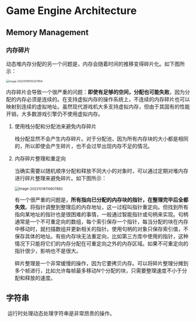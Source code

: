 # Game Engine Architecture

## Memory Management

### 内存碎片

​	动态堆内存分配的另一个问题是，内存会随着时间的推移变得碎片化。如下图所示：

<img src="C:\Users\Clan\OneDrive\桌面\study\研二\day by day\pictures\image-20221018105327854.png" alt="image-20221018105327854" style="zoom:50%;" />

内存碎片会导致一个很严重的问题：**即使有足够的空间，分配也可能失败**，因为分配的内存必须是连续的。在支持虚拟内存的操作系统上，不连续的内存碎片也可以映射到连续的虚拟地址。虽然现代游戏机大多支持虚拟内存，但由于其固有的性能开销，大多数游戏引擎仍不使用虚拟内存。

1. 使用栈分配和分配池来避免内存碎片

   栈分配显然不会产生内存碎片。对于分配池，因为所有内存块的大小都是相同的，所以即使会产生碎片，也不会过早出现内存不足的情况。

2. 内存碎片整理和重定向

   当确实需要以随机顺序分配和释放不同大小的对象时，可以通过定期对堆内存进行碎片整理来避免碎片。如下图所示：

   <img src="C:\Users\Clan\OneDrive\桌面\study\研二\day by day\pictures\image-20221018110607882.png" alt="image-20221018110607882" style="zoom:67%;" />

   有一个很严重的问题是，**所有指向已分配的内存块的指针，在整理完毕后全都失效**。将指针调整到整理后的内存地址，这一过程叫指针重定向。但找到所有指向某地址的指针也是很困难的事情，一般通过智能指针或句柄来实现。句柄通常是一个不可重定向的数组，每个索引保存一个指针，每当分配的块在内存中移动时，就扫描数组并更新相关的指针。使用句柄的对象只保存索引值，不保存具体的地址。有些内存块无法重定向，比如第三方库中使用的指针，这种情况下只能将它们的内存分配在可重定向之外的内存区域。如果不可重定向的指针很少，影响也不是很大。

   碎片整理是一个非常缓慢的操作，因为它要拷贝内存。可以将碎片整理分摊到多个帧进行，比如允许每帧最多移动$N$个分配的块，只需要整理速度不小于分配和释放的速度。

## 字符串

​	运行时处理动态处理字符串是非常昂贵的操作。